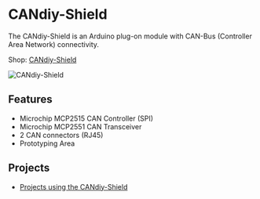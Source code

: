 # CANdiy-Shield
The CANdiy-Shield is an Arduino plug-on module with CAN-Bus (Controller Area Network) connectivity.

Shop: [CANdiy-Shield](http://www.watterott.com/en/Arduino-CANdiy-Shield)

![CANdiy-Shield](https://raw.github.com/watterott/CANdiy-Shield/master/img/candiy-shield.jpg)


## Features
* Microchip MCP2515 CAN Controller (SPI)
* Microchip MCP2551 CAN Transceiver
* 2 CAN connectors (RJ45)
* Prototyping Area


## Projects
* [Projects using the CANdiy-Shield](https://github.com/watterott/CANdiy-Shield/blob/master/Projects.md)
